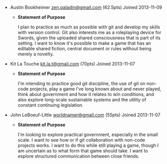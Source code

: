 - Austin Bookheimer <zen.paladin@gmail.com> (62.5pts) Joined 2013-11-09
    - **Statement of Purpose**
    
      I plan to practice as much as possible with git and develop my skills with version control. Git also interests me as a roleplaying device for Swords, given the uploaded shared consciousness that is part of its setting. I want to know it's possible to make a game that has an editable shared fiction, central document or rules without being merely a novelty. 

- Kit La Touche <kit.la.t@gmail.com> (70pts) Joined 2013-11-07
    -  **Statement of Purpose**
        
       I'm intending to practice good git discipline, the use of git on non-code projects, play a game I've long known about and never played, think about government and how it relates to win conditions, and also explore long-scale sustainable systems and the utility of constant continuing legislation.

- John LeBoeuf-Little <worldnamer@gmail.com> (55pts) Joined 2013-11-07
    - **Statement of Purpose**
    
       I'm looking to explore practical government, especially in the small scale. I want to see how or if git collaboration with non-code projects works. I want to do this while still playing a game, though I am uncertain as to what form that game should take. I want to explore structured communication between close friends.
